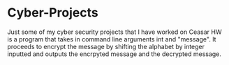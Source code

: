 # Cyber-Projects
Just some of my cyber security projects that I have worked on
Ceasar HW is a program that takes in command line arguments int and "message". It proceeds to encrypt the message by shifting the alphabet by integer inputted and outputs the encrpyted message and the decrypted message. 
